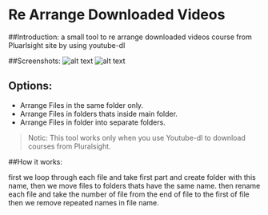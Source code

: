 # Re Arrange Downloaded Videos

##Introduction:
a small tool to re arrange downloaded videos course from Pluarlsight site by using youtube-dl

##Screenshots: 
![alt text](https://media.giphy.com/media/3oEjHPsv3cOn8s9L0c/giphy.gif "")
![alt text](https://media.giphy.com/media/3o6Zt8BrIiby7ka1EY/giphy.gif "")


## Options:
- Arrange Files in the same folder only.
- Arrange Files in folders thats inside main folder.
- Arrange Files in folder into separate folders.


>Notic: This tool works only when you use Youtube-dl to download courses from Pluralsight.

##How it works:

first we loop through each file and take first part and create folder with this name,
then we move files to folders thats have the same name.
then rename each file and take the number of file from the end of file to the first of file then we remove repeated names in file name.
